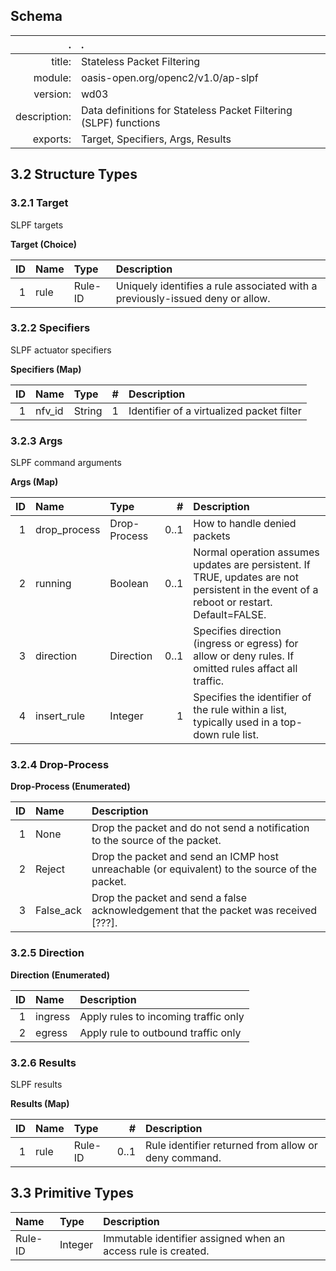 <!-- Generated from schema\slpf-wd03.jadn, Wed Aug  8 12:08:51 2018-->
## Schema
 .  | .
 ---:|:---
title: |Stateless Packet Filtering
module: |oasis-open.org/openc2/v1.0/ap-slpf
version: |wd03
description: |Data definitions for Stateless Packet Filtering (SLPF) functions
exports: |Target, Specifiers, Args, Results

## 3.2 Structure Types

### 3.2.1 Target
SLPF targets

**Target (Choice)**

ID|Name|Type|Description
---:|:---|:---|:---
1|rule|Rule-ID|Uniquely identifies a rule associated with a previously-issued deny or allow.

### 3.2.2 Specifiers
SLPF actuator specifiers

**Specifiers (Map)**

ID|Name|Type|#|Description
---:|:---|:---|---:|:---
1|nfv_id|String|1|Identifier of a virtualized packet filter

### 3.2.3 Args
SLPF command arguments

**Args (Map)**

ID|Name|Type|#|Description
---:|:---|:---|---:|:---
1|drop_process|Drop-Process|0..1|How to handle denied packets
2|running|Boolean|0..1|Normal operation assumes updates are persistent. If TRUE, updates are not persistent in the event of a reboot or restart.  Default=FALSE.
3|direction|Direction|0..1|Specifies direction (ingress or egress) for allow or deny rules. If omitted rules affact all traffic.
4|insert_rule|Integer|1|Specifies the identifier of the rule within a list, typically used in a top-down rule list.

### 3.2.4 Drop-Process


**Drop-Process (Enumerated)**

ID|Name|Description
---:|:---|:---
1|None|Drop the packet and do not send a notification to the source of the packet.
2|Reject|Drop the packet and send an ICMP host unreachable (or equivalent) to the source of the packet.
3|False_ack|Drop the packet and send a false acknowledgement that the packet was received [???].

### 3.2.5 Direction


**Direction (Enumerated)**

ID|Name|Description
---:|:---|:---
1|ingress|Apply rules to incoming traffic only
2|egress|Apply rule to outbound traffic only

### 3.2.6 Results
SLPF results

**Results (Map)**

ID|Name|Type|#|Description
---:|:---|:---|---:|:---
1|rule|Rule-ID|0..1|Rule identifier returned from allow or deny command.

## 3.3 Primitive Types


Name|Type|Description
:---|:---|:---
Rule-ID|Integer|Immutable identifier assigned when an access rule is created.

